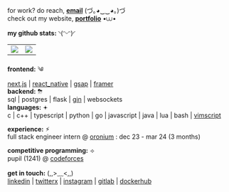 for work? do reach, __[email](mailto:krishnachandran.u@outlook.com)__ (づ｡◕‿‿◕｡)づ   
check out my website, __[portfolio](krishnachandran.vercel.app)__ •⩊•

__my github stats:__ ◝(ᵔᵕᵔ)◜
<table align = "center">
  <tr>
    <td valign="top"><img src="https://github-readme-streak-stats.herokuapp.com/?user=krishnachandran-u"/></td>
    <td valign="top"><img src="https://github-readme-stats.vercel.app/api?username=krishnachandran-u&show_icons=true&title_color=ffffff&icon_color=34abeb&text_color=daf7dc&bg_color=151515"/></td>
  </tr>
</table>

__frontend:__ ༄  
[next.js](https://nextjs.org/) | [react_native](https://reactnative.dev/) | [gsap](https://gsap.com/) | [framer](https://www.framer.com/motion/)  
__backend:__ ⛈   
sql | postgres | flask | [gin](https://github.com/gin-gonic/gin) | websockets  
__languages:__ 𖥔   
c | c++ | typescript | python | go | javascript | java | lua | bash | [vimscript](https://en.wikipedia.org/wiki/Vim_(text_editor)#Vim_script)

__experience:__ ⚡︎  
full stack engineer intern @ [oronium](https://www.oronium.com/) : dec 23 - mar 24 (3 months)

__competitive programming:__ ⟢  
pupil (1241) @ [codeforces](https://codeforces.com/profile/krishnachandran)

__get in touch:__ (,,>﹏<,,)  
[linkedin](https://www.linkedin.com/in/krishnachandran-u-a79012273/) |
[twitterx](#) |
[instagram](https://www.instagram.com/krishnachandran_u/) |
[gitlab](https://gitlab.com/krishnachandran-u) |
[dockerhub](https://hub.docker.com/u/krishnachandranu)
